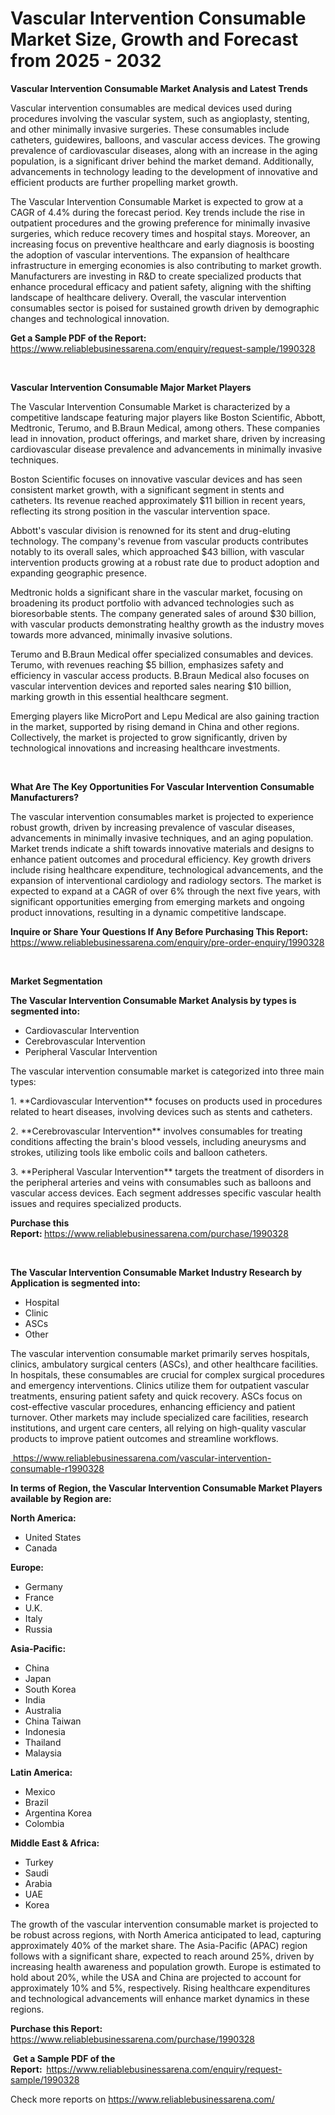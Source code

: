 <p><h1>Vascular Intervention Consumable Market Size, Growth and Forecast from 2025 - 2032</h1></p><p><strong>Vascular Intervention Consumable Market Analysis and Latest Trends</strong></p>
<p><p>Vascular intervention consumables are medical devices used during procedures involving the vascular system, such as angioplasty, stenting, and other minimally invasive surgeries. These consumables include catheters, guidewires, balloons, and vascular access devices. The growing prevalence of cardiovascular diseases, along with an increase in the aging population, is a significant driver behind the market demand. Additionally, advancements in technology leading to the development of innovative and efficient products are further propelling market growth.</p><p>The Vascular Intervention Consumable Market is expected to grow at a CAGR of 4.4% during the forecast period. Key trends include the rise in outpatient procedures and the growing preference for minimally invasive surgeries, which reduce recovery times and hospital stays. Moreover, an increasing focus on preventive healthcare and early diagnosis is boosting the adoption of vascular interventions. The expansion of healthcare infrastructure in emerging economies is also contributing to market growth. Manufacturers are investing in R&D to create specialized products that enhance procedural efficacy and patient safety, aligning with the shifting landscape of healthcare delivery. Overall, the vascular intervention consumables sector is poised for sustained growth driven by demographic changes and technological innovation.</p></p>
<p><strong>Get a Sample PDF of the Report:&nbsp;</strong> <a href="https://www.reliablebusinessarena.com/enquiry/request-sample/1990328?utm_campaign=2645&utm_medium=2&utm_source=Github&utm_content=ia&utm_term=05032025&utm_id=vascular-intervention-consumable">https://www.reliablebusinessarena.com/enquiry/request-sample/1990328</a></p>
<p>&nbsp;</p>
<p><strong>Vascular Intervention Consumable Major Market Players</strong></p>
<p><p>The Vascular Intervention Consumable Market is characterized by a competitive landscape featuring major players like Boston Scientific, Abbott, Medtronic, Terumo, and B.Braun Medical, among others. These companies lead in innovation, product offerings, and market share, driven by increasing cardiovascular disease prevalence and advancements in minimally invasive techniques.</p><p>Boston Scientific focuses on innovative vascular devices and has seen consistent market growth, with a significant segment in stents and catheters. Its revenue reached approximately $11 billion in recent years, reflecting its strong position in the vascular intervention space.</p><p>Abbott's vascular division is renowned for its stent and drug-eluting technology. The company's revenue from vascular products contributes notably to its overall sales, which approached $43 billion, with vascular intervention products growing at a robust rate due to product adoption and expanding geographic presence.</p><p>Medtronic holds a significant share in the vascular market, focusing on broadening its product portfolio with advanced technologies such as bioresorbable stents. The company generated sales of around $30 billion, with vascular products demonstrating healthy growth as the industry moves towards more advanced, minimally invasive solutions.</p><p>Terumo and B.Braun Medical offer specialized consumables and devices. Terumo, with revenues reaching $5 billion, emphasizes safety and efficiency in vascular access products. B.Braun Medical also focuses on vascular intervention devices and reported sales nearing $10 billion, marking growth in this essential healthcare segment.</p><p>Emerging players like MicroPort and Lepu Medical are also gaining traction in the market, supported by rising demand in China and other regions. Collectively, the market is projected to grow significantly, driven by technological innovations and increasing healthcare investments.</p></p>
<p>&nbsp;</p>
<p><strong>What Are The Key Opportunities For Vascular Intervention Consumable Manufacturers?</strong></p>
<p><p>The vascular intervention consumables market is projected to experience robust growth, driven by increasing prevalence of vascular diseases, advancements in minimally invasive techniques, and an aging population. Market trends indicate a shift towards innovative materials and designs to enhance patient outcomes and procedural efficiency. Key growth drivers include rising healthcare expenditure, technological advancements, and the expansion of interventional cardiology and radiology sectors. The market is expected to expand at a CAGR of over 6% through the next five years, with significant opportunities emerging from emerging markets and ongoing product innovations, resulting in a dynamic competitive landscape.</p></p>
<p><strong>Inquire or Share Your Questions If Any Before Purchasing This Report:</strong> <a href="https://www.reliablebusinessarena.com/enquiry/pre-order-enquiry/1990328?utm_campaign=2645&utm_medium=2&utm_source=Github&utm_content=ia&utm_term=05032025&utm_id=vascular-intervention-consumable">https://www.reliablebusinessarena.com/enquiry/pre-order-enquiry/1990328</a></p>
<p>&nbsp;</p>
<p><strong>Market Segmentation</strong></p>
<p><strong>The Vascular Intervention Consumable Market Analysis by types is segmented into:</strong></p>
<p><ul><li>Cardiovascular Intervention</li><li>Cerebrovascular Intervention</li><li>Peripheral Vascular Intervention</li></ul></p>
<p><p>The vascular intervention consumable market is categorized into three main types: </p><p>1. **Cardiovascular Intervention** focuses on products used in procedures related to heart diseases, involving devices such as stents and catheters. </p><p>2. **Cerebrovascular Intervention** involves consumables for treating conditions affecting the brain's blood vessels, including aneurysms and strokes, utilizing tools like embolic coils and balloon catheters. </p><p>3. **Peripheral Vascular Intervention** targets the treatment of disorders in the peripheral arteries and veins with consumables such as balloons and vascular access devices. Each segment addresses specific vascular health issues and requires specialized products.</p></p>
<p><strong>Purchase this Report:&nbsp;</strong><a href="https://www.reliablebusinessarena.com/purchase/1990328?utm_campaign=2645&utm_medium=2&utm_source=Github&utm_content=ia&utm_term=05032025&utm_id=vascular-intervention-consumable">https://www.reliablebusinessarena.com/purchase/1990328</a></p>
<p>&nbsp;</p>
<p><strong>The Vascular Intervention Consumable Market Industry Research by Application is segmented into:</strong></p>
<p><ul><li>Hospital</li><li>Clinic</li><li>ASCs</li><li>Other</li></ul></p>
<p><p>The vascular intervention consumable market primarily serves hospitals, clinics, ambulatory surgical centers (ASCs), and other healthcare facilities. In hospitals, these consumables are crucial for complex surgical procedures and emergency interventions. Clinics utilize them for outpatient vascular treatments, ensuring patient safety and quick recovery. ASCs focus on cost-effective vascular procedures, enhancing efficiency and patient turnover. Other markets may include specialized care facilities, research institutions, and urgent care centers, all relying on high-quality vascular products to improve patient outcomes and streamline workflows.</p></p>
<p><a href="https://www.reliablebusinessarena.com/vascular-intervention-consumable-r1990328?utm_campaign=2645&utm_medium=2&utm_source=Github&utm_content=ia&utm_term=05032025&utm_id=vascular-intervention-consumable">&nbsp;https://www.reliablebusinessarena.com/vascular-intervention-consumable-r1990328</a></p>
<p><strong>In terms of Region, the Vascular Intervention Consumable Market Players available by Region are:</strong></p>
<p>
    <p> <strong> North America: </strong>
        <ul>
            <li>United States</li>
            <li>Canada</li>
        </ul>
        </p> 
    <p> <strong> Europe: </strong>
        <ul>
            <li>Germany</li>
            <li>France</li>
            <li>U.K.</li>
            <li>Italy</li>
            <li>Russia</li>
        </ul>
        </p> 
    <p> <strong> Asia-Pacific: </strong>
        <ul>
            <li>China</li>
            <li>Japan</li>
            <li>South Korea</li>
            <li>India</li>
            <li>Australia</li>
            <li>China Taiwan</li>
            <li>Indonesia</li>
            <li>Thailand</li>
            <li>Malaysia</li>
        </ul>
        </p> 
    <p> <strong> Latin America: </strong>
        <ul>
            <li>Mexico</li>
            <li>Brazil</li>
            <li>Argentina Korea</li>
            <li>Colombia</li>
        </ul>
        </p> 
    <p> <strong> Middle East & Africa: </strong>
        <ul>
            <li>Turkey</li>
            <li>Saudi</li>
            <li>Arabia</li>
            <li>UAE</li>
            <li>Korea</li>
        </ul>
    </p>
    </p>
<p><p>The growth of the vascular intervention consumable market is projected to be robust across regions, with North America anticipated to lead, capturing approximately 40% of the market share. The Asia-Pacific (APAC) region follows with a significant share, expected to reach around 25%, driven by increasing health awareness and population growth. Europe is estimated to hold about 20%, while the USA and China are projected to account for approximately 10% and 5%, respectively. Rising healthcare expenditures and technological advancements will enhance market dynamics in these regions.</p></p>
<p><strong>Purchase this Report: </strong><a href="https://www.reliablebusinessarena.com/purchase/1990328?utm_campaign=2645&utm_medium=2&utm_source=Github&utm_content=ia&utm_term=05032025&utm_id=vascular-intervention-consumable">https://www.reliablebusinessarena.com/purchase/1990328</a></p>
<p>&nbsp;<strong>Get a Sample PDF of the Report:&nbsp;&nbsp;</strong><a href="https://www.reliablebusinessarena.com/enquiry/request-sample/1990328?utm_campaign=2645&utm_medium=2&utm_source=Github&utm_content=ia&utm_term=05032025&utm_id=vascular-intervention-consumable">https://www.reliablebusinessarena.com/enquiry/request-sample/1990328</a></p>
<p><strong></strong></p>
<p>Check more reports on <a href="https://www.reliablebusinessarena.com/?utm_campaign=2645&utm_medium=2&utm_source=Github&utm_content=ia&utm_term=05032025&utm_id=vascular-intervention-consumable">https://www.reliablebusinessarena.com/</a></p>
